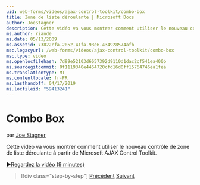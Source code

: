 ```yaml
---
uid: web-forms/videos/ajax-control-toolkit/combo-box
title: Zone de liste déroulante | Microsoft Docs
author: JoeStagner
description: Cette vidéo va vous montrer comment utiliser le nouveau contrôle de zone de liste déroulante à partir de Microsoft AJAX Control Toolkit.
ms.author: riande
ms.date: 05/13/2009
ms.assetid: 73822cfa-2052-41fa-98e6-434928574afb
msc.legacyurl: /web-forms/videos/ajax-control-toolkit/combo-box
msc.type: video
ms.openlocfilehash: 7d99e52103d6657392d9110d1dac2cf541ea400b
ms.sourcegitcommit: 0f1119340e4464720cfd16d0ff15764746ea1fea
ms.translationtype: MT
ms.contentlocale: fr-FR
ms.lasthandoff: 04/17/2019
ms.locfileid: "59413241"
---
```

# <a name="combo-box"></a>Combo Box

par [Joe Stagner](https://github.com/JoeStagner)

Cette vidéo va vous montrer comment utiliser le nouveau contrôle de zone de liste déroulante à partir de Microsoft AJAX Control Toolkit.

[&#9654;Regardez la vidéo (9 minutes)](https://channel9.msdn.com/Blogs/ASP-NET-Site-Videos/combo-box)

> [!div class="step-by-step"]
> [Précédent](color-picker.md)
> [Suivant](editor-control.md)
